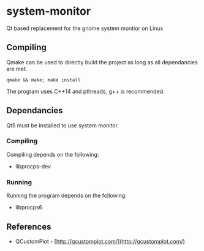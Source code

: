 # system-monitor

Qt based replacement for the gnome system montior on Linux

## Compiling

Qmake can be used to directly build the project as long as all dependancies are met.

`qmake && make; make install`

The program uses C++14 and pthreads, g++ is recommended.

## Dependancies

Qt5 must be installed to use system monitor.

### Compiling

Compiling depends on the following:

* libprocps-dev

### Running

Running the program depends on the following:

* libprocps6

## References

* QCustomPlot - [http://qcustomplot.com/](http://qcustomplot.com/)
